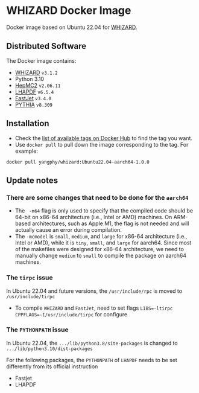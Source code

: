 # WHIZARD Docker Image

Docker image based on Ubuntu 22.04 for [WHIZARD](https://whizard.hepforge.org/). 

## Distributed Software

The Docker image contains:

* [WHIZARD](https://whizard.hepforge.org/) `v3.1.2`
* Python 3.10
* [HepMC2](http://hepmc.web.cern.ch/hepmc/) `v2.06.11`
* [LHAPDF](https://lhapdf.hepforge.org/) `v6.5.4`
* [FastJet](http://fastjet.fr/) `v3.4.0`
* [PYTHIA](https://pythia.org/) `v8.309`

## Installation

- Check the [list of available tags on Docker Hub](https://hub.docker.com/r/yangphy/whizard/tags) to find the tag you want.
- Use `docker pull` to pull down the image corresponding to the tag. For example:

```
docker pull yangphy/whizard:Ubuntu22.04-aarch64-1.0.0
```

## Update notes

### There are some changes that need to be done for the `aarch64`

* The ` -m64` flag is only used to specify that the compiled code should be 64-bit on x86-64 architecture (i.e., Intel or AMD) machines. On ARM-based architectures, such as Apple M1, the flag is not needed and will actually cause an error during compilation.
* The `-mcmodel` is `small`, `medium`, and `large` for x86-64 architecture (i.e., Intel or AMD), while it is `tiny`, `small`, and `large` for aarch64. Since most of the makefiles were designed for x86-64 architecture, we need to manually change `medium` to `small` to compile the package on aarch64 machines.

### The `tirpc` issue 

In Ubuntu 22.04 and future versions, the `/usr/include/rpc` is moved to `/usr/include/tirpc`

* To compile `WHIZARD` and `FastJet`, need to set flags `LIBS=-ltirpc CPPFLAGS=-I/usr/include/tirpc` for configure

### The `PYTHONPATH` issue

In Ubuntu 22.04, the `.../lib/python3.8/site-packages` is changed to `.../lib/python3.10/dist-packages`

For the following packages, the `PYTHONPATH` of `LHAPDF` needs to be set differently from its official instruction

* Fastjet
* LHAPDF


